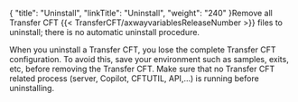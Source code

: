 {
    "title": "Uninstall",
    "linkTitle": "Uninstall",
    "weight": "240"
}Remove all Transfer CFT {{< TransferCFT/axwayvariablesReleaseNumber  >}} files to uninstall; there is no automatic uninstall procedure.

When you uninstall a Transfer CFT, you lose the complete Transfer CFT configuration. To avoid this, save your environment such as samples, exits, etc, before removing the Transfer CFT. Make sure that no Transfer CFT related process (server, Copilot, CFTUTIL, API,…) is running before uninstalling.

 

